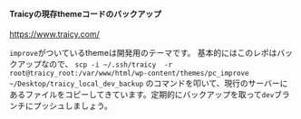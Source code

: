 #### Traicyの現存themeコードのバックアップ
https://www.traicy.com/

`improve`がついているthemeは開発用のテーマです。
基本的にはこのレポはバックアップなので、 
`scp -i ~/.ssh/traicy  -r root@traicy_root:/var/www/html/wp-content/themes/pc_improve ~/Desktop/traicy_local_dev_backup`
のコマンドを叩いて、現行のサーバーにあるファイルをコピーしてきています。定期的にバックアップを取って`dev`ブランチにプッシュしましょう。
